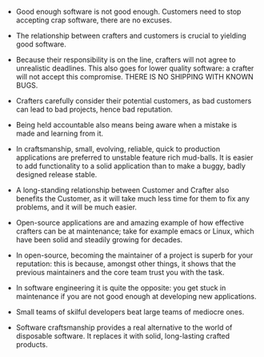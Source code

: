 - Good enough software is not good enough. Customers need to stop accepting crap
software, there are no excuses.

- The relationship between crafters and customers is crucial to yielding good 
software.

- Because their responsibility is on the line, crafters will not agree to unrealistic
deadlines. This also goes for lower quality software: a crafter will not accept
this compromise. THERE IS NO SHIPPING WITH KNOWN BUGS.

- Crafters carefully consider their potential customers, as bad customers can lead
to bad projects, hence bad reputation.

- Being held accountable also means being aware when a mistake is made and learning 
from it.

- In craftsmanship, small, evolving, reliable, quick to production applications 
are preferred to unstable feature rich mud-balls. It is easier to add functionality
to a solid application than to make a buggy, badly designed release stable.

- A long-standing relationship between Customer and Crafter also benefits the 
Customer, as it will take much less time for them to fix any problems, and it will
be much easier. 

- Open-source applications are and amazing example of how effective crafters can
be at maintenance; take for example emacs or Linux, which have been solid and 
steadily growing for decades.

- In open-source, becoming the maintainer of a project is superb for your reputation:
this is because, amongst other things, it shows that the previous maintainers and 
the core team trust you with the task.

- In software engineering it is quite the opposite: you get stuck in maintenance 
if you are not good enough at developing new applications.

- Small teams of skilful developers beat large teams of mediocre ones. 

- Software craftsmanship provides a real alternative to the world of disposable
software. It replaces it with solid, long-lasting crafted products.


